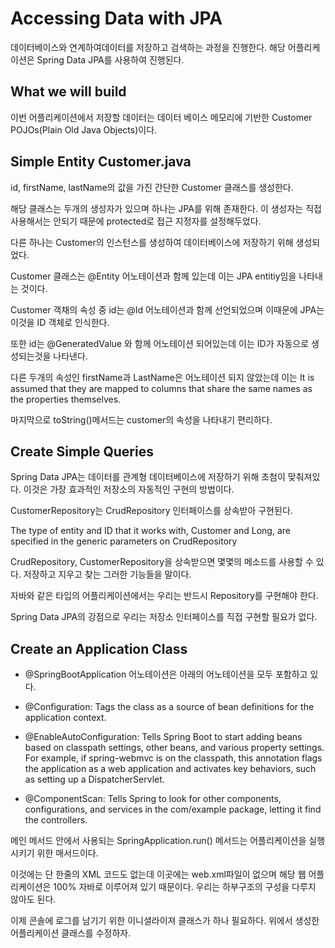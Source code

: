 # Accessing Data with JPA

데이터베이스와 연계하여데이터를 저장하고 검색하는 과정을 진행한다.
해당 어플리케이션은 Spring Data JPA를 사용하여 진행된다.

## What we will build

이번 어플리케이션에서 저장할 데이터는 데이터 베이스 메모리에 기반한 Customer POJOs(Plain Old Java Objects)이다.

## Simple Entity Customer.java

id, firstName, lastName의 값을 가진 간단한 Customer 클래스를 생성한다.

해당 클래스는 두개의 생성자가 있으며 하나는 JPA를 위해 존재한다. 이 생성자는 직접 사용해서는 안되기 때문에 protected로 접근 지정자를 설정해두었다.

다른 하나는 Customer의 인스턴스를 생성하여 데이터베이스에 저장하기 위해 생성되었다. 

Customer 클래스는 @Entity 어노테이션과 함께 있는데 이는 JPA entitiy임을 나타내는 것이다.  

Customer 객채의 속성 중 id는 @Id 어노테이션과 함께 선언되었으며 이때문에 JPA는 이것을 ID 객체로 인식한다.

또한 id는 @GeneratedValue 와 함께 어노테이션 되어있는데 이는 ID가 자동으로 생성되는것을 나타낸다.

다른 두개의 속성인 firstName과 LastName은 어노테이션 되지 않았는데 이는  It is assumed that they are mapped to columns that share the same names as the properties themselves.

마지막으로 toString()메서드는 customer의 속성을 나타내기 편리하다.

## Create Simple Queries

Spring Data JPA는 데이터를 관계형 데이터베이스에 저장하기 위해 초첨이 맞춰져있다. 이것은 가장 효과적인 저장소의 자동적인 구현의 방법이다.

CustomerRepository는 CrudRepository 인터페이스를 상속받아 구현된다.  

The type of entity and ID that it works with, Customer and Long, are specified in the generic parameters on CrudRepository  

CrudRepository, CustomerRepository을 상속받으면 몇몇의 메소드를 사용할 수 있다. 저장하고 지우고 찾는 그러한 기능들을 말이다.

자바와 같은 타입의 어플리케이션에서는 우리는 반드시 Repository를 구현해야 한다.  

Spring Data JPA의 강점으로 우리는 저장소 인터페이스를 직접 구현할 필요가 없다. 

## Create an Application Class

- @SpringBootApplication 어노테이션은 아래의 어노테이션을 모두 포함하고 있다.

- @Configuration: Tags the class as a source of bean definitions for the application context.

- @EnableAutoConfiguration: Tells Spring Boot to start adding beans based on classpath settings, other beans, and various property settings. For example, if spring-webmvc is on the classpath, this annotation flags the application as a web application and activates key behaviors, such as setting up a DispatcherServlet.

- @ComponentScan: Tells Spring to look for other components, configurations, and services in the com/example package, letting it find the controllers.

메인 메서드 안에서 사용되는 SpringApplication.run() 메서드는 어플리케이션을 실행시키기 위한 매서드이다.

이것에는 단 한줄의 XML 코드도 없는데 이곳에는 web.xml파일이 없으며 해당 웹 어플리케이션은 100% 자바로 이루어져 있기 때문이다. 우리는 하부구조의 구성을 다루지 않아도 된다.

이제 콘솔에 로그를 남기기 위한 이니셜라이져 클래스가 하나 필요하다. 위에서 생성한 어플리케이션 클래스를 수정하자.

